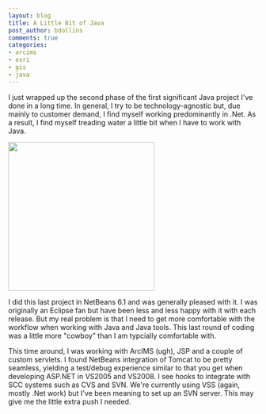```yaml
---
layout: blog
title: A Little Bit of Java
post_author: bdollins
comments: true
categories:
- arcims
- esri
- gis
- java
---
```


I just wrapped up the second phase of the first significant Java project I've done in a long time. In general, I try to be technology-agnostic but, due mainly to customer demand, I find myself working predominantly in .Net. As a result, I find myself treading water a little bit when I have to work with Java.

<img alt="" class="alignnone size-medium wp-image-203" height="300" src="http://geobabble.files.wordpress.com/2008/07/java.png?w=295" width="295" />

I did this last project in NetBeans 6.1 and was generally pleased with it. I was originally an Eclipse fan but have been less and less happy with it with each release. But my real problem is that I need to get more comfortable with the workflow when working with Java and Java tools. This last round of coding was a little more "cowboy" than I am typcially comfortable with.

This time around, I was working with ArcIMS (ugh), JSP and a couple of custom servlets. I found NetBeans integration of Tomcat to be pretty seamless, yielding a test/debug experience similar to that you get when developing ASP.NET in VS2005 and VS2008. I see hooks to integrate with SCC systems such as CVS and SVN. We're currently using VSS (again, mostly .Net work) but I've been meaning to set up an SVN server. This may give me the little extra push I needed.